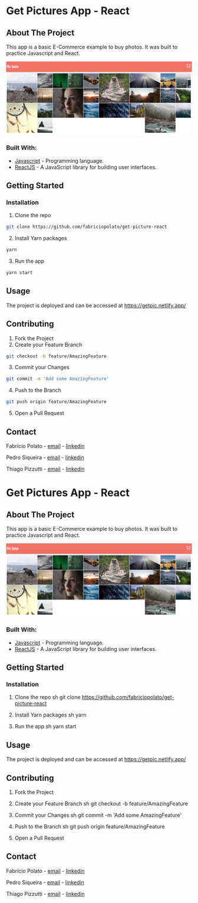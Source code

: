 # Get Pictures App - React


## About The Project
This app is a basic E-Commerce example to buy photos. It was built to practice Javascript and React.


![Desktop views](public/screenshot.png)

### Built With:

* [Javascript](https://nodejs.org/en/) - Programming language.
* [ReactJS](https://expressjs.com/pt-br/) - A JavaScript library for building user interfaces.


<!-- GETTING STARTED -->
## Getting Started

### Installation

1. Clone the repo
```sh
git clone https://github.com/fabriciopolato/get-picture-react
```
2. Install Yarn packages
```sh
yarn
```
3. Run the app
```sh
yarn start
```

<!-- USAGE EXAMPLES -->
## Usage

The project is deployed and can be accessed at https://getpic.netlify.app/


<!-- CONTRIBUTING -->
## Contributing


1. Fork the Project
2. Create your Feature Branch
```sh
git checkout -b feature/AmazingFeature
```
3. Commit your Changes
```sh
git commit -m 'Add some AmazingFeature'
```
4. Push to the Branch
```sh
git push origin feature/AmazingFeature
```
5. Open a Pull Request



<!-- CONTACT -->
## Contact
Fabrício Polato - [email](mailto:fabriciopolato@gmail.com) - [linkedin](https://www.linkedin.com/in/fabriciopolato/)

Pedro Siqueira - [email](mailto:pedro.v.siqueira@gmail.com) - [linkedin](https://www.linkedin.com/in/pedrovsiqueira/)

Thiago Pizzutti - [email](mailto:tpizzutti@gmail.com) - [linkedin](https://www.linkedin.com/in/pedrovsiqueira/)













# Get Pictures App - React

## About The Project

This app is a basic E-Commerce example to buy photos. It was built to practice
Javascript and React.

![Desktop views](public/screenshot.png)

### Built With:

- [Javascript](https://nodejs.org/en/) - Programming language.
- [ReactJS](https://expressjs.com/pt-br/) - A JavaScript library for building
  user interfaces.

<!-- GETTING STARTED -->

## Getting Started

### Installation

1. Clone the repo sh git clone
   https://github.com/fabriciopolato/get-picture-react

2. Install Yarn packages sh yarn

3. Run the app sh yarn start

<!-- USAGE EXAMPLES -->

## Usage

The project is deployed and can be accessed at https://getpic.netlify.app/

<!-- CONTRIBUTING -->

## Contributing

1. Fork the Project
2. Create your Feature Branch sh git checkout -b feature/AmazingFeature

3. Commit your Changes sh git commit -m 'Add some AmazingFeature'

4. Push to the Branch sh git push origin feature/AmazingFeature

5. Open a Pull Request

<!-- CONTACT -->

## Contact

Fabrício Polato - [email](mailto:fabriciopolato@gmail.com) -
[linkedin](https://www.linkedin.com/in/fabriciopolato/)

Pedro Siqueira - [email](mailto:pedro.v.siqueira@gmail.com) -
[linkedin](https://www.linkedin.com/in/pedrovsiqueira/)

Thiago Pizzutti - [email](mailto:tpizzutti@gmail.com) -
[linkedin](https://www.linkedin.com/in/pedrovsiqueira/)
